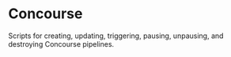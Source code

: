 # Concourse

Scripts for creating, updating, triggering, pausing, unpausing, and destroying Concourse pipelines.
